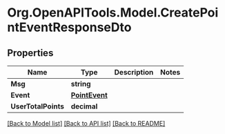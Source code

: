 # Org.OpenAPITools.Model.CreatePointEventResponseDto

## Properties

Name | Type | Description | Notes
------------ | ------------- | ------------- | -------------
**Msg** | **string** |  | 
**Event** | [**PointEvent**](PointEvent.md) |  | 
**UserTotalPoints** | **decimal** |  | 

[[Back to Model list]](../README.md#documentation-for-models) [[Back to API list]](../README.md#documentation-for-api-endpoints) [[Back to README]](../README.md)

